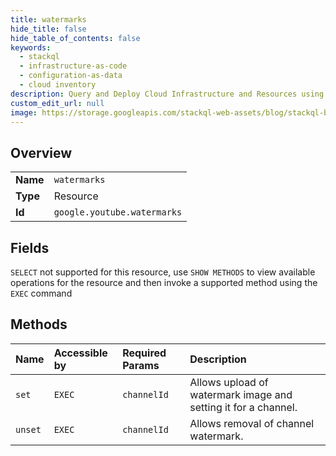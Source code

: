 ```yaml
---
title: watermarks
hide_title: false
hide_table_of_contents: false
keywords:
  - stackql
  - infrastructure-as-code
  - configuration-as-data
  - cloud inventory
description: Query and Deploy Cloud Infrastructure and Resources using SQL
custom_edit_url: null
image: https://storage.googleapis.com/stackql-web-assets/blog/stackql-blog-post-featured-image.png
---
```

  
    

## Overview
<table><tbody>
<tr><td><b>Name</b></td><td><code>watermarks</code></td></tr>
<tr><td><b>Type</b></td><td>Resource</td></tr>
<tr><td><b>Id</b></td><td><code>google.youtube.watermarks</code></td></tr>
</tbody></table>

## Fields
`SELECT` not supported for this resource, use `SHOW METHODS` to view available operations for the resource and then invoke a supported method using the `EXEC` command  
## Methods
| Name | Accessible by | Required Params | Description |
|:-----|:--------------|:----------------|:------------|
| `set` | `EXEC` | `channelId` | Allows upload of watermark image and setting it for a channel. |
| `unset` | `EXEC` | `channelId` | Allows removal of channel watermark. |
